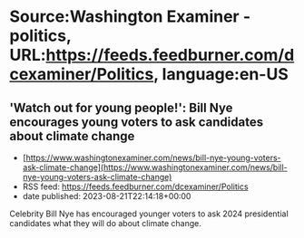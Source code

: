 # Source:Washington Examiner - politics, URL:https://feeds.feedburner.com/dcexaminer/Politics, language:en-US

## 'Watch out for young people!': Bill Nye encourages young voters to ask candidates about climate change
 - [https://www.washingtonexaminer.com/news/bill-nye-young-voters-ask-climate-change](https://www.washingtonexaminer.com/news/bill-nye-young-voters-ask-climate-change)
 - RSS feed: https://feeds.feedburner.com/dcexaminer/Politics
 - date published: 2023-08-21T22:14:18+00:00

Celebrity Bill Nye has encouraged younger voters to ask 2024 presidential candidates what they will do about climate change.

